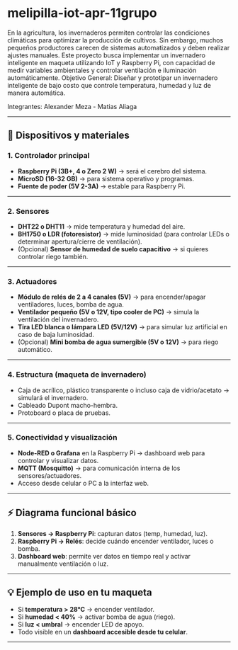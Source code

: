 # melipilla-iot-apr-11grupo
En la agricultura, los invernaderos permiten controlar las condiciones climáticas para optimizar la producción de cultivos. Sin embargo, muchos pequeños productores carecen de sistemas automatizados y deben realizar ajustes manuales. Este proyecto busca implementar un invernadero inteligente en maqueta utilizando IoT y Raspberry Pi, con capacidad de medir variables ambientales y controlar ventilación e iluminación automáticamente.
Objetivo General: Diseñar y prototipar un invernadero inteligente de bajo costo que controle temperatura, humedad y luz de manera automática.


Integrantes: Alexander Meza - Matias Aliaga


---

## 🔧 Dispositivos y materiales

### 1. **Controlador principal**

* **Raspberry Pi (3B+, 4 o Zero 2 W)** → será el cerebro del sistema.
* **MicroSD (16-32 GB)** → para sistema operativo y programas.
* **Fuente de poder (5V 2-3A)** → estable para Raspberry Pi.

---

### 2. **Sensores**

* **DHT22 o DHT11** → mide temperatura y humedad del aire.
* **BH1750 o LDR (fotoresistor)** → mide luminosidad (para controlar LEDs o determinar apertura/cierre de ventilación).
* (Opcional) **Sensor de humedad de suelo capacitivo** → si quieres controlar riego también.

---

### 3. **Actuadores**

* **Módulo de relés de 2 a 4 canales (5V)** → para encender/apagar ventiladores, luces, bomba de agua.
* **Ventilador pequeño (5V o 12V, tipo cooler de PC)** → simula la ventilación del invernadero.
* **Tira LED blanca o lámpara LED (5V/12V)** → para simular luz artificial en caso de baja luminosidad.
* (Opcional) **Mini bomba de agua sumergible (5V o 12V)** → para riego automático.

---

### 4. **Estructura (maqueta de invernadero)**

* Caja de acrílico, plástico transparente o incluso caja de vidrio/acetato → simulará el invernadero.
* Cableado Dupont macho-hembra.
* Protoboard o placa de pruebas.

---

### 5. **Conectividad y visualización**

* **Node-RED o Grafana** en la Raspberry Pi → dashboard web para controlar y visualizar datos.
* **MQTT (Mosquitto)** → para comunicación interna de los sensores/actuadores.
* Acceso desde celular o PC a la interfaz web.

---

## ⚡ Diagrama funcional básico

1. **Sensores → Raspberry Pi**: capturan datos (temp, humedad, luz).
2. **Raspberry Pi → Relés**: decide cuándo encender ventilador, luces o bomba.
3. **Dashboard web**: permite ver datos en tiempo real y activar manualmente ventilación o luz.

---

## 💡 Ejemplo de uso en tu maqueta

* Si **temperatura > 28°C** → encender ventilador.
* Si **humedad < 40%** → activar bomba de agua (riego).
* Si **luz < umbral** → encender LED de apoyo.
* Todo visible en un **dashboard accesible desde tu celular**.

---

